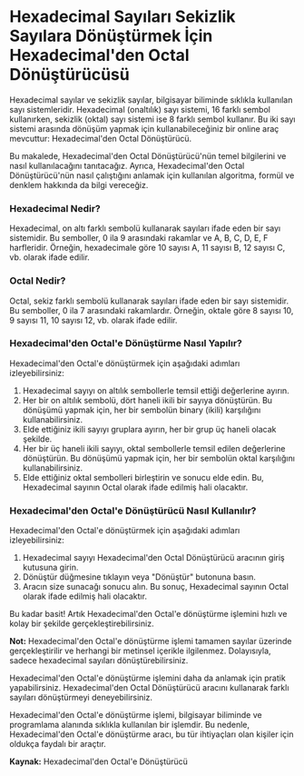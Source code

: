 Hexadecimal Sayıları Sekizlik Sayılara Dönüştürmek İçin Hexadecimal'den Octal Dönüştürücüsü
===========================================================================================

Hexadecimal sayılar ve sekizlik sayılar, bilgisayar biliminde sıklıkla kullanılan sayı sistemleridir. Hexadecimal (onaltılık) sayı sistemi, 16 farklı sembol kullanırken, sekizlik (oktal) sayı sistemi ise 8 farklı sembol kullanır. Bu iki sayı sistemi arasında dönüşüm yapmak için kullanabileceğiniz bir online araç mevcuttur: Hexadecimal'den Octal Dönüştürücü.

Bu makalede, Hexadecimal'den Octal Dönüştürücü'nün temel bilgilerini ve nasıl kullanılacağını tanıtacağız. Ayrıca, Hexadecimal'den Octal Dönüştürücü'nün nasıl çalıştığını anlamak için kullanılan algoritma, formül ve denklem hakkında da bilgi vereceğiz.

### Hexadecimal Nedir?

Hexadecimal, on altı farklı sembolü kullanarak sayıları ifade eden bir sayı sistemidir. Bu semboller, 0 ila 9 arasındaki rakamlar ve A, B, C, D, E, F harfleridir. Örneğin, hexadecimale göre 10 sayısı A, 11 sayısı B, 12 sayısı C, vb. olarak ifade edilir.

### Octal Nedir?

Octal, sekiz farklı sembolü kullanarak sayıları ifade eden bir sayı sistemidir. Bu semboller, 0 ila 7 arasındaki rakamlardır. Örneğin, oktale göre 8 sayısı 10, 9 sayısı 11, 10 sayısı 12, vb. olarak ifade edilir.

### Hexadecimal'den Octal'e Dönüştürme Nasıl Yapılır?

Hexadecimal'den Octal'e dönüştürmek için aşağıdaki adımları izleyebilirsiniz:

1. Hexadecimal sayıyı on altılık sembollerle temsil ettiği değerlerine ayırın.
2. Her bir on altılık sembolü, dört haneli ikili bir sayıya dönüştürün. Bu dönüşümü yapmak için, her bir sembolün binary (ikili) karşılığını kullanabilirsiniz.
3. Elde ettiğiniz ikili sayıyı gruplara ayırın, her bir grup üç haneli olacak şekilde.
4. Her bir üç haneli ikili sayıyı, oktal sembollerle temsil edilen değerlerine dönüştürün. Bu dönüşümü yapmak için, her bir sembolün oktal karşılığını kullanabilirsiniz.
5. Elde ettiğiniz oktal sembolleri birleştirin ve sonucu elde edin. Bu, Hexadecimal sayının Octal olarak ifade edilmiş hali olacaktır.

### Hexadecimal'den Octal'e Dönüştürücü Nasıl Kullanılır?

Hexadecimal'den Octal'e dönüştürmek için aşağıdaki adımları izleyebilirsiniz:

1. Hexadecimal sayıyı Hexadecimal'den Octal Dönüştürücü aracının giriş kutusuna girin.
2. Dönüştür düğmesine tıklayın veya "Dönüştür" butonuna basın.
3. Aracın size sunacağı sonucu alın. Bu sonuç, Hexadecimal sayının Octal olarak ifade edilmiş hali olacaktır.

Bu kadar basit! Artık Hexadecimal'den Octal'e dönüştürme işlemini hızlı ve kolay bir şekilde gerçekleştirebilirsiniz.

**Not:** Hexadecimal'den Octal'e dönüştürme işlemi tamamen sayılar üzerinde gerçekleştirilir ve herhangi bir metinsel içerikle ilgilenmez. Dolayısıyla, sadece hexadecimal sayıları dönüştürebilirsiniz.

Hexadecimal'den Octal'e dönüştürme işlemini daha da anlamak için pratik yapabilirsiniz. Hexadecimal'den Octal Dönüştürücü aracını kullanarak farklı sayıları dönüştürmeyi deneyebilirsiniz.

Hexadecimal'den Octal'e dönüştürme işlemi, bilgisayar biliminde ve programlama alanında sıklıkla kullanılan bir işlemdir. Bu nedenle, Hexadecimal'den Octal'e dönüştürme aracı, bu tür ihtiyaçları olan kişiler için oldukça faydalı bir araçtır.

**Kaynak:** Hexadecimal'den Octal'e Dönüştürücü